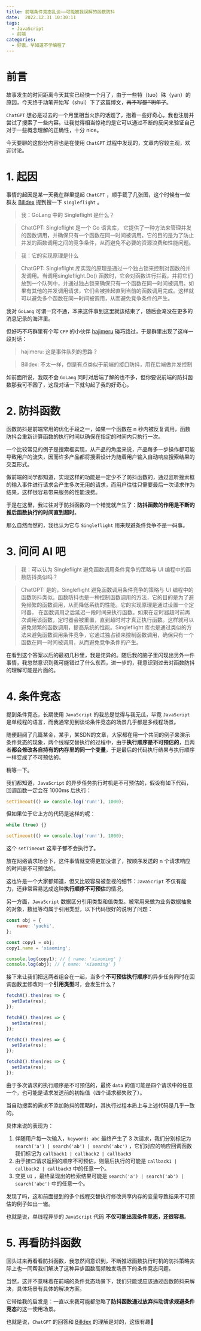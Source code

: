 ```yaml
---
title: 前端条件竞态乱谈——可能被我误解的函数防抖
date:  2022.12.31 10:30:11
tags:
  - JavaScript
  - 前端
categories:
  - 好饿，早知道不学编程了
---
```

# 前言

故事发生的时间距离今天其实已经快一个月了，由于一些特（tuo）殊（yan）的原因，今天终于动笔开始写（shui）下了这篇博文，~~再不写都™明年了~~。

`ChatGPT` 想必是过去的一个月里相当火热的话题了，抱着一些好奇心，我也注册并尝试了搜索了一些内容。让我觉得相当惊艳的是它可以通过不断的反问来验证自己对于一些概念理解的正确性，十分 nice。

今天要聊的这部分内容也是在使用 `ChatGPT` 过程中发现的，文章内容较主观，欢迎讨论。

# 1. 起因

事情的起因是某一天我在群里提起 `ChatGPT` ，顺手截了几张图，这个时候有一位群友 [Billdex](https://github.com/Billdex) 提到搜一下 `singleflight` 。

> 我：GoLang 中的 Singleflight 是什么？

> ChatGPT: Singleflight 是一个 Go 语言库， 它提供了一种方法来管理并发的函数调用，并确保只有一个函数在同一时间被调用。它的目的是为了防止并发的函数调用之间的竞争条件，从而避免不必要的资源浪费和性能问题。

> 我：它的实现原理是什么

> ChatGPT:  Singleflight 库实现的原理是通过一个独占锁来控制对函数的并发调用。当调用singleflight.Do() 函数时，它会对函数进行拦截，并将它们放到一个队列中，并通过独占锁来确保只有一个函数在同一时间被调用。如果有其他的并发调用请求，它们会被挂起直到当前的函数调用完成。这样就可以避免多个函数在同一时间被调用，从而避免竞争条件的产生。

我对 `GoLang` 可谓一窍不通，本来这件事到这里就该结束了，随后会淹没在更多的消息记录的海洋里。

但好巧不巧群里有个写 `CPP` 的小伙伴 [hajimeru](https://github.com/hajimeru) 碰巧路过，于是群里出现了这样一段对话：

> hajimeru: 这是事件队列的思路？

> Billdex: 不太一样，倒是有点类似于前端的接口防抖，用在后端做并发控制

如前面所说，我既不会 `GoLang` 同时对后端了解的也不多，但你要说前端的防抖函数那我可不困了，这段对话一下就勾起了我的好奇心。

# 2. 防抖函数

函数防抖是前端常用的优化手段之一，如果一个函数在 n 秒内被反复调用，函数防抖会重新计算函数的执行时间以确保在指定的时间内只执行一次。

一个比较常见的例子是搜索框实现，从产品的角度来说，产品每多一步操作都可能导致用户的流失，因而许多产品都将搜索设计为随着用户输入自动响应搜索结果的交互形式。

做前端的同学都知道，实现这样的功能是一定少不了防抖函数的，通过监听搜索框的输入事件进行请求会产生多次无用的请求，而用户往往只需要最后一次请求作为结果，这样很容易带来服务的性能浪费。

于是在这里，我过往对于防抖函数的一个错觉就产生了：**防抖函数的作用是不断的推后函数执行的时间直到超时**。

那么自然而然的，我也认为它与 `Singleflight` 用来规避条件竞争不是一码事。

# 3. 问问 AI 吧


> 我：可以认为 Singleflight 避免函数调用条件竞争的策略与 UI 编程中的函数防抖类似吗？

> ChatGPT: 是的，Singleflight 避免函数调用条件竞争的策略与 UI 编程中的函数防抖类似。函数防抖也是一种控制函数调用的方法，它的目的是为了避免频繁的函数调用，从而降低系统的性能。它的实现原理是通过设置一个定时器， 在函数调用之后延迟一段时间来执行函数。如果在定时器超时前再次调用该函数，定时器会被重置，直到超时时才真正执行函数。这样就可以避免频繁的函数调用，提高系统的性能。Singleflight 库也是通过类似的方法来避免函数调用条件竞争，它通过独占锁来控制函数调用，确保只有一个函数在同一时间被调用，从而避免竞争条件的产生。

在看到这个答案以后的最初几秒里，我是诧异的。随后我的脑子里闪现出另外一件事情，我忽然意识到我可能错过了什么东西，进一步的，我意识到过去对函数防抖的理解可能是片面的。

# 4. 条件竞态

提到条件竞态，长期使用 `JavaScript` 的我总是觉得与我无瓜，毕竟 `JavaScript` 是单线程的语言，而我通常见到谈论条件竞态的场景几乎都是多线程场景。

随便翻阅了几篇某金，某乎，某SDN的文章，大家都在用一个共同的例子来演示条件竞态的现象，两个线程交替执行的过程中，由于**执行顺序是不可预估的**，且两者**都会修改各自持有的内存里的同一个变量**，于是最后的代码执行结果与执行顺序一样变成了不可预估的。

稍等一下。

我们都知道，`JavaScript` 的异步任务执行时机是不可预估的，假设有如下代码，回调函数一定会在 1000ms 后执行：

```JavaScript
setTimeout(() => console.log('run!'), 1000);
```

但如果位于它上方的代码是这样的呢：

```JavaScript
while (true) {}

setTimeout(() => console.log('run!'), 1000);
```

这个 `setTimeout` 这辈子都不会执行了。

放在网络请求场合下，这件事情就变得更加没谱了，按顺序发送的 n 个请求响应的时间是不可预估的。

这也许是一个大家都知道，但又比较容易被忽视的细节：`JavaScript` 不仅有能力，还非常容易达成这种**执行顺序不可预估**的情况。

另一方面，`JavaScript` 数据区分引用类型和值类型。被常用来做为业务数据抽象的对象，数组等均属于引用类型，以下代码很好的说明了问题：

```JavaScript
const obj = {
    name: 'yuchi',
};

const copy1 = obj;
copy1.name = 'xiaoming';

console.log(copy1); // { name: 'xiaoming' }
console.log(obj); // { name: 'xiaoming' }
```

接下来让我们把这两者组合在一起，当多个**不可预估执行顺序**的异步任务同时在回调函数里修改同一个**引用类型**时，会发生什么？


```JavaScript
fetchA().then(res => {
  setData(res);
});

fetchB().then(res => {
  setData(res);
});

fetchC().then(res => {
  setData(res);
});

fetchD().then(res => {
  setData(res);
});
```

由于多次请求的执行顺序是不可预估的，最终 `data` 的值可能是四个请求中的任意一个，也可能是请求发送前的初始值（四个请求都失败了）。

当自动搜索的需求不添加防抖的策略时，其执行过程本质上与上述代码是几乎一致的。

具体来说的表现为：
1. 伴随用户每一次输入，`keyword: abc` 最终产生了 3 次请求，我们分别标记为 `search('a') | search('ab') | search('abc')` ，它们对应的响应回调函数我们标记为 `callback1 | callback2 | callback3`
2. 由于接口请求返回的顺序不可预估，则最后执行的可能是 `callback1 | callback2 | callback3` 中的任意一个。
3. 变更 `UI` ，最终呈现出的检索结果可能是 `search('a') | search('ab') | search('abc')` 中的任意一个。

发现了吗，这和前面提到的多个线程交替执行修改共享内存的变量导致结果不可预估的例子如出一辙。

也就是说，单线程异步的 `JavaScript` 代码 **不仅可能出现条件竞态，还很容易**。

# 5. 再看防抖函数

回头过来再看看防抖函数，我忽然间意识到，不断推迟函数执行时机的防抖策略实际上也一同帮我们解决了这种异步函数高频触发场景下的条件竞态问题。

当然，这并不意味着在前端的条件竞态场景下，我们只能或应该通过函数防抖来解决，具体场景有具体的解决方案。

它带给我的启发是：一直以来我可能都忽略了**防抖函数通过放弃抖动请求规避条件竞态**的这一使用场景。

也就是说，`ChatGPT` 的回答和 [Billdex](https://github.com/Billdex) 的理解是对的，这很有趣🙌

